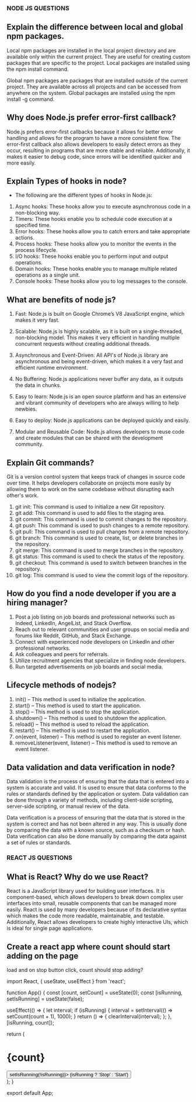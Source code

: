 ### NODE JS QUESTIONS

## Explain the difference between local and global npm packages.

Local npm packages are installed in the local project directory and are available only within the current project. They are useful for creating custom packages that are specific to the project. Local packages are installed using the npm install <package> command.

Global npm packages are packages that are installed outside of the current project. They are available across all projects and can be accessed from anywhere on the system. Global packages are installed using the npm install -g <package> command.

## Why does Node.js prefer error-first callback?

Node.js prefers error-first callbacks because it allows for better error handling and allows for the program to have a more consistent flow. The error-first callback also allows developers to easily detect errors as they occur, resulting in programs that are more stable and reliable. Additionally, it makes it easier to debug code, since errors will be identified quicker and more easily.

## Explain Types of hooks in node?

- The following are the different types of hooks in Node.js:

1. Async hooks: These hooks allow you to execute asynchronous code in a non-blocking way.
2. Timers: These hooks enable you to schedule code execution at a specified time.
3. Error hooks: These hooks allow you to catch errors and take appropriate actions.
4. Process hooks: These hooks allow you to monitor the events in the process lifecycle.
5. I/O hooks: These hooks enable you to perform input and output operations.
6. Domain hooks: These hooks enable you to manage multiple related operations as a single unit.
7. Console hooks: These hooks allow you to log messages to the console.

## What are benefits of node js?

1. Fast: Node.js is built on Google Chrome’s V8 JavaScript engine, which makes it very fast.

2. Scalable: Node.js is highly scalable, as it is built on a single-threaded, non-blocking model. This makes it very efficient in handling multiple concurrent requests without creating additional threads.

3. Asynchronous and Event-Driven: All API's of Node.js library are asynchronous and being event-driven, which makes it a very fast and efficient runtime environment.

4. No Buffering: Node.js applications never buffer any data, as it outputs the data in chunks.

5. Easy to learn: Node.js is an open source platform and has an extensive and vibrant community of developers who are always willing to help newbies.

6. Easy to deploy: Node.js applications can be deployed quickly and easily.

7. Modular and Reusable Code: Node.js allows developers to reuse code and create modules that can be shared with the development community.

## Explain Git commands?

Git is a version control system that keeps track of changes in source code over time. It helps developers collaborate on projects more easily by allowing them to work on the same codebase without disrupting each other's work.

1. git init: This command is used to initialize a new Git repository.
2. git add: This command is used to add files to the staging area.
3. git commit: This command is used to commit changes to the repository.
4. git push: This command is used to push changes to a remote repository.
5. git pull: This command is used to pull changes from a remote repository.
6. git branch: This command is used to create, list, or delete branches in the repository.
7. git merge: This command is used to merge branches in the repository.
8. git status: This command is used to check the status of the repository.
9. git checkout: This command is used to switch between branches in the repository.
10. git log: This command is used to view the commit logs of the repository.

## How do you find a node developer if you are a hiring manager?

1. Post a job listing on job boards and professional networks such as Indeed, LinkedIn, AngelList, and Stack Overflow.
2. Reach out to relevant communities and user groups on social media and forums like Reddit, GitHub, and Stack Exchange.
3. Connect with experienced node developers on LinkedIn and other professional networks.
4. Ask colleagues and peers for referrals.
5. Utilize recruitment agencies that specialize in finding node developers.
6. Run targeted advertisements on job boards and social media.

## Lifecycle methods of nodejs?

1. init() – This method is used to initialize the application.
2. start() – This method is used to start the application.
3. stop() – This method is used to stop the application.
4. shutdown() – This method is used to shutdown the application.
5. reload() – This method is used to reload the application.
6. restart() – This method is used to restart the application.
7. on(event, listener) – This method is used to register an event listener.
8. removeListener(event, listener) – This method is used to remove an event listener.

## Data validation and data verification in node?

Data validation is the process of ensuring that the data that is entered into a system is accurate and valid. It is used to ensure that data conforms to the rules or standards defined by the application or system. Data validation can be done through a variety of methods, including client-side scripting, server-side scripting, or manual review of the data.

Data verification is a process of ensuring that the data that is stored in the system is correct and has not been altered in any way. This is usually done by comparing the data with a known source, such as a checksum or hash. Data verification can also be done manually by comparing the data against a set of rules or standards.

### REACT JS QUESTIONS

## What is React? Why do we use React?

React is a JavaScript library used for building user interfaces. It is component-based, which allows developers to break down complex user interfaces into small, reusable components that can be managed more easily. React is used by many developers because of its declarative syntax which makes the code more readable, maintainable, and testable. Additionally, React allows developers to create highly interactive UIs, which is ideal for single page applications.

## Create a react app where count should start adding on the page

load and on stop button click, count should stop adding?

import React, { useState, useEffect } from 'react';

function App() {
const [count, setCount] = useState(0);
const [isRunning, setIsRunning] = useState(false);

useEffect(() => {
let interval;
if (isRunning) {
interval = setInterval(() => setCount(count + 1), 1000);
}
return () => {
clearInterval(interval);
};
}, [isRunning, count]);

return (
<div>
<h1>{count}</h1>
<button onClick={() => setIsRunning(!isRunning)}>
{isRunning ? 'Stop' : 'Start'}
</button>
</div>
);
}

export default App;

## 